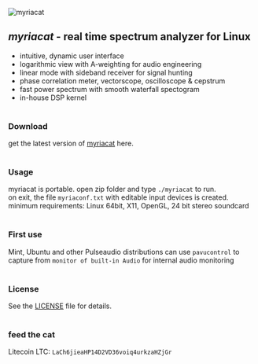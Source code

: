![myriacat](../main/myriacat.gif)

## *myriacat* - real time spectrum analyzer for Linux
- intuitive, dynamic user interface
- logarithmic view with A-weighting for audio engineering
- linear mode with sideband receiver for signal hunting
- phase correlation meter, vectorscope, oscilloscope & cepstrum
- fast power spectrum with smooth waterfall spectogram
- in-house DSP kernel<br><br>

### Download
get the latest version of [myriacat](https://github.com/myriacat/myriacat/releases/latest/download/myriacat_v1.0_beta.tar.gz) here.<br><br>

### Usage
myriacat is portable. open zip folder and type `./myriacat` to run.<br>
on exit, the file `myriaconf.txt` with editable input devices is created.<br>
minimum requirements: Linux 64bit, X11, OpenGL, 24 bit stereo soundcard<br><br>

### First use
Mint, Ubuntu and other Pulseaudio distributions can use `pavucontrol` to<br>
capture from `monitor of built-in Audio` for internal audio monitoring<br><br>

### License
See the [LICENSE](../main/LICENSE.txt) file for details.<br><br>

### feed the cat
Litecoin LTC: `LaCh6jieaHP14D2VD36voiq4urkzaHZjGr`<br>
